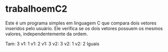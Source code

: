 # trabalhoemC2

Este é um programa simples em linguagem C que compara dois vetores inseridos pelo usuário. Ele verifica se os dois vetores possuem os mesmos valores, independentemente da ordem.

Tam: 3
v1: 1
v1: 2
v1: 3
v2: 3
v2: 1
v2: 2
Iguais
